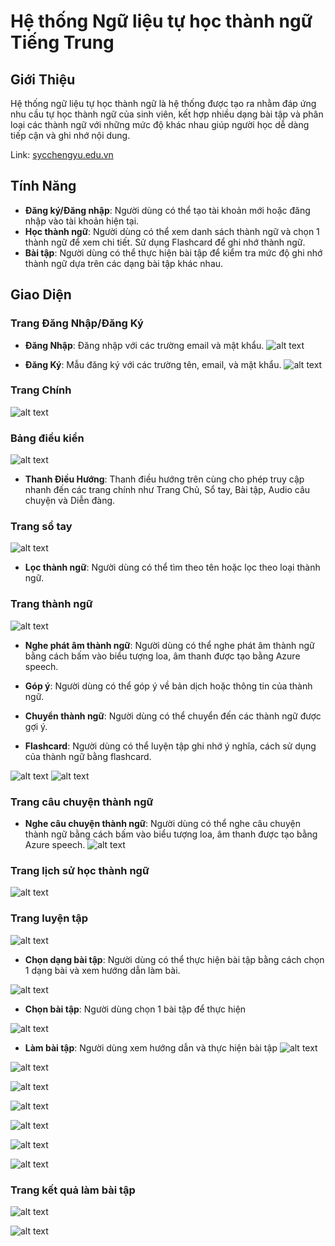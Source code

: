 # Hệ thống Ngữ liệu tự học thành ngữ Tiếng Trung

## Giới Thiệu
Hệ thống ngữ liệu tự học thành ngữ là hệ thống được tạo ra nhằm đáp ứng nhu cầu tự học thành ngữ của sinh viên, kết hợp nhiều dạng bài tập và phân loại các thành ngữ với những mức độ khác nhau giúp người học dễ dàng tiếp cận và ghi nhớ nội dung.

Link: [sycchengyu.edu.vn](https://sycchengyu.edu.vn/)

## Tính Năng
- **Đăng ký/Đăng nhập**: Người dùng có thể tạo tài khoản mới hoặc đăng nhập vào tài khoản hiện tại.
- **Học thành ngữ**: Người dùng có thể xem danh sách thành ngữ và chọn 1 thành ngữ để xem chi tiết. Sử dụng Flashcard để ghi nhớ thành ngữ.
- **Bài tập**: Người dùng có thể thực hiện bài tập để kiểm tra mức độ ghi nhớ thành ngữ dựa trên các dạng bài tập khác nhau.

## Giao Diện

### Trang Đăng Nhập/Đăng Ký

- **Đăng Nhập**: Đăng nhập với các trường email và mật khẩu.
![alt text](sycchengyu.edu.vn_login.png)

- **Đăng Ký**: Mẫu đăng ký với các trường tên, email, và mật khẩu.
![alt text](sycchengyu.edu.vn_register.png)

### Trang Chính
![alt text](sycchengyu.edu.vn_.png)

### Bảng điều kiển
![alt text](sycchengyu.edu.vn_main.png)
- **Thanh Điều Hướng**: Thanh điều hướng trên cùng cho phép truy cập nhanh đến các trang chính như Trang Chủ, Sổ tay, Bài tập, Audio câu chuyện và Diễn đàng.

### Trang sổ tay

![alt text](sycchengyu.edu.vn_book.png)

- **Lọc thành ngữ**: Người dùng có thể tìm theo tên hoặc lọc theo loại thành ngữ.

### Trang thành ngữ

![alt text](sycchengyu.edu.vn_idiom_6644e199d56e8f0be4f00320.png)

- **Nghe phát âm thành ngữ**: Người dùng có thể nghe phát âm thành ngữ bằng cách bấm vào biểu tượng loa, âm thanh được tạo bằng Azure speech.

- **Góp ý**: Người dùng có thể góp ý về bản dịch hoặc thông tin của thành ngữ.

- **Chuyển thành ngữ**: Người dùng có thể chuyển đến các thành ngữ được gợi ý.

- **Flashcard**: Người dùng có thể luyện tập ghi nhớ ý nghĩa, cách sử dụng của thành ngữ bằng flashcard.

![alt text](image.png)
![alt text](image-1.png)

### Trang câu chuyện thành ngữ
- **Nghe câu chuyện thành ngữ**: Người dùng có thể nghe câu chuyện thành ngữ bằng cách bấm vào biểu tượng loa, âm thanh được tạo bằng Azure speech.
![alt text](sycchengyu.edu.vn_story_6644e199d56e8f0be4f00323.png)

### Trang lịch sử học thành ngữ

![alt text](sycchengyu.edu.vn_idiom_view-history.png)

### Trang luyện tập 

![alt text](sycchengyu.edu.vn_exercise.png)

- **Chọn dạng bài tập**: Người dùng có thể thực hiện bài tập bằng cách chọn 1 dạng bài và xem hướng dẫn làm bài. 

![alt text](sycchengyu.edu.vn_exercise_fill-in.png)

- **Chọn bài tập**: Người dùng chọn 1 bài tập để thực hiện

![alt text](sycchengyu.edu.vn_exercise_fill-in_6674bdc4c65127fda8b395dd.png)

- **Làm bài tập**: Người dùng xem hướng dẫn và thực hiện bài tập
![alt text](sycchengyu.edu.vn_exercise_fill-in_6674bdc4c65127fda8b395dd-1.png)

![alt text](<sycchengyu.edu.vn_exercise_fill-in_6674bdc4c65127fda8b395dd (1).png>)

![alt text](<sycchengyu.edu.vn_exercise_fill-in_6674bdc4c65127fda8b395dd (2).png>)

![alt text](sycchengyu.edu.vn_exercise_suitable.png)

![alt text](sycchengyu.edu.vn_exercise_suitable_6668f2cac686734669432526.png)

![alt text](<sycchengyu.edu.vn_exercise_suitable_6668f2cac686734669432526 (1).png>)

![alt text](<sycchengyu.edu.vn_exercise_suitable_6668f2cac686734669432526 (2).png>)

### Trang kết quả làm bài tập

![alt text](sycchengyu.edu.vn_exercise_view-history.png)

![alt text](sycchengyu.edu.vn_result_66923f8e45c5974d184e9da7.png)